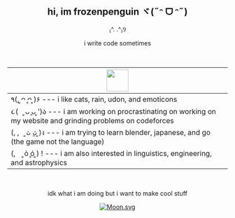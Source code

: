 <div align="center">

## hi, im frozenpenguin ヾ(˶ᵔ ᗜ ᵔ˶)

₍^. .^₎Ⳋ

i write code sometimes

<br>

<!-- 

<img style="display: block;margin: auto;height: 50px; background-color: hsla(0, 0%, 0%, 0);" src="https://media.tenor.com/frFQUarNWE4AAAAi/penguin-dance-pengu.gif">

<img style="display: block;margin: auto;height: 50px; background-color: hsla(0, 0%, 0%, 0);" src="https://media.tenor.com/5GMAJC6pQUUAAAAj/sumikko-gurashi.gif"> 

<img style="display: block;margin: auto;height: 50px; background-color: hsla(0, 0%, 0%, 0);" src="https://media.tenor.com/gCXxSlVh5VsAAAAj/sumikko-gurashi.gif">

<img style="display: block;margin: auto;height: 50px; background-color: hsla(0, 0%, 0%, 0);" src="https://media.tenor.com/3Yh8Wk6YveMAAAAj/sumikko-gurashi.gif">

<img style="display: block;margin: auto;height: 50px; background-color: hsla(0, 0%, 0%, 0);" src="https://media.tenor.com/POvAg2bcNnAAAAAj/linux-ethandud.gif">

<img style="display: block;margin: auto;height: 50px; background-color: hsla(0, 0%, 0%, 0);" src="https://media.tenor.com/S61VCO73mOAAAAAj/linux-tux.gif">

<img style="display: block;margin: auto;height: 50px; background-color: hsla(0, 0%, 0%, 0);" src="https://media.tenor.com/GhoOExDUgWwAAAAj/unturned-a6.gif">

<img style="display: block;margin: auto;height: 50px; background-color: hsla(0, 0%, 0%, 0);" src="https://media.tenor.com/X6oLkn9sBewAAAAj/sparklepandalana-penguin.gif">

-->

|  <img style="display: block;margin: auto;height: 50px; background-color: hsla(0, 0%, 0%, 0);" src="https://media.tenor.com/5GMAJC6pQUUAAAAj/sumikko-gurashi.gif"> |
| ---- |
| ٩(, ͈ᴖ ̥ᴖ ͈)۶ --- i like cats, rain, udon, and emoticons |
| ૮( ͈ᴗ ̭ᴗ ͈')ა --- i am working on procrastinating on working on my website and grinding problems on codeforces |
| (, , ͈ᴗ̀ ̬ᴗ́ ͈)ง --- i am trying to learn blender, japanese, and go (the game not the language) |
| (,  ͈ò ̥ó ͈) ! --- i am also interested in linguistics, engineering, and astrophysics |

<br>

idk what i am doing but i want to make cool stuff  

[![Moon.svg](https://moon-svg.minung.dev/moon.svg?size=50&theme=basic&rotate=0)](https://moon-svg.minung.dev)

</div>